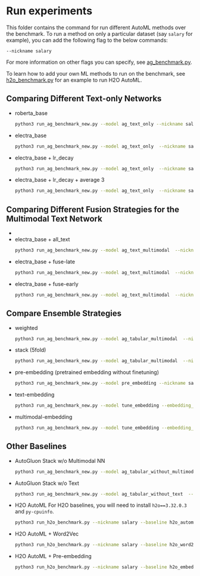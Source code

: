 # Run experiments

This folder contains the command for run different AutoML methods over the benchmark. To run a method on only a particular dataset (say `salary` for example), you can add the following flag to the below commands: 
``` 
--nickname salary
```

For more information on other flags you can specify, see [ag_benchmark.py](ag_benchmark.py). 

To learn how to add your own ML methods to run on the benchmark, see [h2o_benchmark.py](h2o_benchmark.py) for an example to run H2O AutoML.

## Comparing Different Text-only Networks
- roberta_base
    ```bash
    python3 run_ag_benchmark_new.py --model ag_text_only --nickname salary --text_backbone roberta_base --decay-rate 1.0 --n-average-epoch 1
    ```
- electra_base
    ```bash
    python3 run_ag_benchmark_new.py --model ag_text_only  --nickname salary --text_backbone electra_base --decay-rate 1.0 --n-average-epoch 1
    ```
- electra_base + lr_decay
    ```bash
    python3 run_ag_benchmark_new.py --model ag_text_only  --nickname salary --text_backbone electra_base --decay-rate 0.8 --n-average-epoch 1
    ```
- electra_base + lr_decay + average 3
    ```bash
    python3 run_ag_benchmark_new.py --model ag_text_only  --nickname salary --text_backbone electra_base --decay-rate 0.8 --n-average-epoch 3 --extract_embedding
    ```

## Comparing Different Fusion Strategies for the Multimodal Text Network
- 
- electra_base + all_text
    ```bash
    python3 run_ag_benchmark_new.py --model ag_text_multimodal  --nickname salary --text_backbone electra_base --decay-rate 0.8 --n-average-epoch 3 --multimodal_fusion_strategy all_text --extract_embedding
    ```
- electra_base + fuse-late
    ```bash
    python3 run_ag_benchmark_new.py --model ag_text_multimodal  --nickname salary --text_backbone electra_base --decay-rate 0.8 --n-average-epoch 3 --multimodal_fusion_strategy fuse_late --extract_embedding
    ```
- electra_base + fuse-early
    ```bash
    python3 run_ag_benchmark_new.py --model ag_text_multimodal  --nickname salary --text_backbone electra_base --decay-rate 0.8 --n-average-epoch 3 --multimodal_fusion_strategy fuse_early --extract_embedding
    ```

## Compare Ensemble Strategies
- weighted
  ```bash
  python3 run_ag_benchmark_new.py --model ag_tabular_multimodal  --nickname salary --text_backbone electra_base --decay-rate 0.8 --n-average-epoch 3 --multimodal_fusion_strategy fuse_late --ensemble_option weighted
  ```
- stack (5fold)
  ```bash
  python3 run_ag_benchmark_new.py --model ag_tabular_multimodal  --nickname salary --text_backbone electra_base --decay-rate 0.8 --n-average-epoch 3 --multimodal_fusion_strategy fuse_late --ensemble_option 5fold_1stack
  ```
- pre-embedding (pretrained embedding without finetuning)
  ```bash
  python3 run_ag_benchmark_new.py --model pre_embedding --nickname salary --ensemble_option weighted
  ```
- text-embedding
  ```bash
  python3 run_ag_benchmark_new.py --model tune_embedding --embedding_dir data_scientist_salary_ag_text_only_electra_base_0.8_3_weighted_fuse_late --nickname salary --ensemble_option weighted
  ```
- multimodal-embedding
  ```bash
  python3 run_ag_benchmark_new.py --model tune_embedding --embedding_dir data_scientist_salary_ag_text_multimodal_electra_base_0.8_3_weighted_fuse_late  --nickname salary --ensemble_option weighted
  ```

## Other Baselines
- AutoGluon Stack w/o Multimodal NN
  ```bash
  python3 run_ag_benchmark_new.py --model ag_tabular_without_multimodal_nn  --nickname salary --ensemble_option 5fold_1stack
  ```
- AutoGluon Stack w/o Text
  ```bash
  python3 run_ag_benchmark_new.py --model ag_tabular_without_text  --nickname salary --ensemble_option 5fold_1stack
  ```
- H2O AutoML
  For H2O baselines, you will need to install `h2o==3.32.0.3` and `py-cpuinfo`.
  ```bash
  python3 run_h2o_benchmark.py --nickname salary --baseline h2o_automl 
  ```
- H2O AutoML + Word2Vec
  ```bash
  python3 run_h2o_benchmark.py --nickname salary --baseline h2o_word2vec
  ```
- H2O AutoML + Pre-embedding
  ```bash
  python3 run_h2o_benchmark.py --nickname salary --baseline h2o_embedding --embed_dir salary_pre_embedding
  ```

